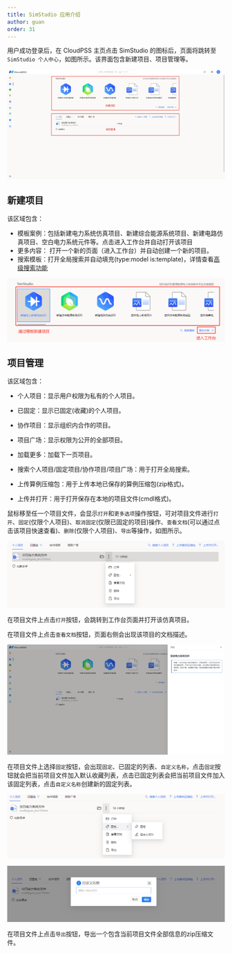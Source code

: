 ```yaml
---
title: SimStudio 应用介绍
author: guan
order: 31
---
```


用户成功登录后，在 CloudPSS 主页点击 SimStudio 的图标后，页面将跳转至 `SimStudio 个人中心`，如图所示。该界面包含新建项目、项目管理等。

![个人中心界面](./个人中心界面.png "个人中心界面")

## 新建项目

该区域包含：

+ 模板案例：包括新建电力系统仿真项目、新建综合能源系统项目、新建电路仿真项目、空白电力系统元件等。点击进入工作台并自动打开该项目
+ 更多内容： 打开一个新的页面（进入工作台）并自动创建一个新的项目。
+ 搜索模板：打开全局搜索并自动填充(type:model is:template)，详情查看[高级搜索功能](../../others/advanced-search/index.md "高级搜索功能")

![新建项目](./新建项目.png "新建项目")

## 项目管理

该区域包含：

+ 个人项目：显示用户权限为私有的个人项目。

+ 已固定：显示已固定(收藏)的个人项目。
  
+ 协作项目：显示组织内合作的项目。

+ 项目广场：显示权限为公开的全部项目。

+ 加载更多：加载下一页项目。

+ 搜索个人项目/固定项目/协作项目/项目广场：用于打开全局搜索。
  
+ 上传算例压缩包：用于上传本地已保存的算例压缩包(zip格式)。

+ 上传并打开：用于打开保存在本地的项目文件(cmdl格式)。  


鼠标移至任一个项目文件，会显示`打开`和`更多选项`操作按钮，可对项目文件进行`打开`、`固定`(仅限个人项目)、`取消固定`(仅限已固定的项目)操作、`查看文档`(可以通过点击该项目快速查看)、`删除`(仅限个人项目)、`导出`等操作，如图所示。

![项目管理](./项目管理.png "项目管理")

在项目文件上点击`打开`按钮，会跳转到工作台页面并打开该仿真项目。

在项目文件上点击`查看文档`按钮，页面右侧会出现该项目的文档描述。

![查看文档](./查看文档.png "查看文档")

在项目文件上选择`固定`按钮，会出现`固定`、已固定的列表、`自定义名称`，点击`固定`按钮就会把当前项目文件加入默认收藏列表，点击已固定列表会把当前项目文件加入该固定列表，点击`自定义名称`创建新的固定列表。

![固定项目](./固定项目.png "固定项目")

![自定义名称](./自定义名称.png "自定义名称")

在项目文件上点击`导出`按钮，导出一个包含当前项目文件全部信息的zip压缩文件。